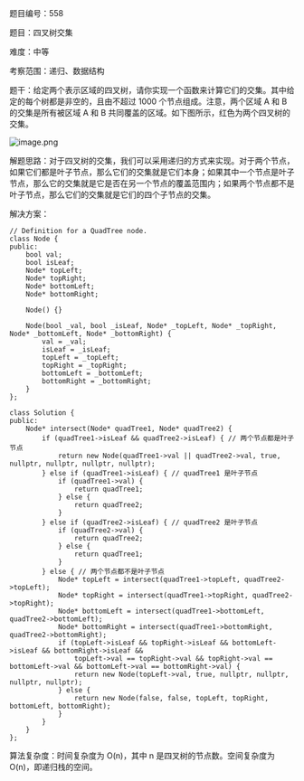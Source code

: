 题目编号：558

题目：四叉树交集

难度：中等

考察范围：递归、数据结构

题干：给定两个表示区域的四叉树，请你实现一个函数来计算它们的交集。其中给定的每个树都是非空的，且由不超过 1000 个节点组成。注意，两个区域 A 和 B 的交集是所有被区域 A 和 B 共同覆盖的区域。如下图所示，红色为两个四叉树的交集。

![image.png](https://pic.leetcode-cn.com/1616127645-UKJZJv-image.png)

解题思路：对于四叉树的交集，我们可以采用递归的方式来实现。对于两个节点，如果它们都是叶子节点，那么它们的交集就是它们本身；如果其中一个节点是叶子节点，那么它的交集就是它是否在另一个节点的覆盖范围内；如果两个节点都不是叶子节点，那么它们的交集就是它们的四个子节点的交集。

解决方案：

```solidity
// Definition for a QuadTree node.
class Node {
public:
    bool val;
    bool isLeaf;
    Node* topLeft;
    Node* topRight;
    Node* bottomLeft;
    Node* bottomRight;

    Node() {}

    Node(bool _val, bool _isLeaf, Node* _topLeft, Node* _topRight, Node* _bottomLeft, Node* _bottomRight) {
        val = _val;
        isLeaf = _isLeaf;
        topLeft = _topLeft;
        topRight = _topRight;
        bottomLeft = _bottomLeft;
        bottomRight = _bottomRight;
    }
};

class Solution {
public:
    Node* intersect(Node* quadTree1, Node* quadTree2) {
        if (quadTree1->isLeaf && quadTree2->isLeaf) { // 两个节点都是叶子节点
            return new Node(quadTree1->val || quadTree2->val, true, nullptr, nullptr, nullptr, nullptr);
        } else if (quadTree1->isLeaf) { // quadTree1 是叶子节点
            if (quadTree1->val) {
                return quadTree1;
            } else {
                return quadTree2;
            }
        } else if (quadTree2->isLeaf) { // quadTree2 是叶子节点
            if (quadTree2->val) {
                return quadTree2;
            } else {
                return quadTree1;
            }
        } else { // 两个节点都不是叶子节点
            Node* topLeft = intersect(quadTree1->topLeft, quadTree2->topLeft);
            Node* topRight = intersect(quadTree1->topRight, quadTree2->topRight);
            Node* bottomLeft = intersect(quadTree1->bottomLeft, quadTree2->bottomLeft);
            Node* bottomRight = intersect(quadTree1->bottomRight, quadTree2->bottomRight);
            if (topLeft->isLeaf && topRight->isLeaf && bottomLeft->isLeaf && bottomRight->isLeaf && 
                topLeft->val == topRight->val && topRight->val == bottomLeft->val && bottomLeft->val == bottomRight->val) {
                return new Node(topLeft->val, true, nullptr, nullptr, nullptr, nullptr);
            } else {
                return new Node(false, false, topLeft, topRight, bottomLeft, bottomRight);
            }
        }
    }
};
```

算法复杂度：时间复杂度为 O(n)，其中 n 是四叉树的节点数。空间复杂度为 O(n)，即递归栈的空间。